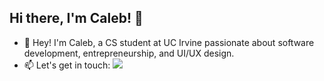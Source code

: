 ## Hi there, I'm Caleb! 👋

- 🌲 Hey! I'm Caleb, a CS student at UC Irvine passionate about software development, entrepreneurship, and UI/UX design.
- 📫 Let's get in touch: [<img src="https://img.shields.io/badge/LinkedIn-0077B5?style=for-the-badge&logo=linkedin&logoColor=white">](https://www.linkedin.com/in/calebvergene/)


